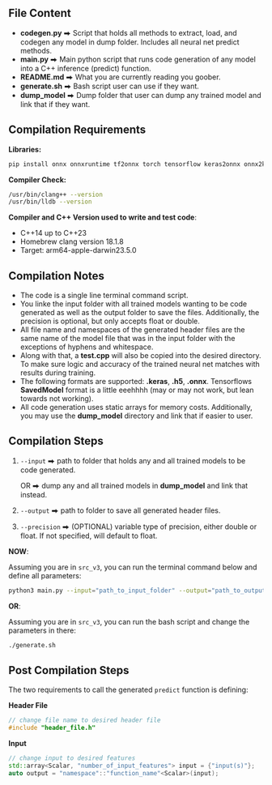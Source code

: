 [comment]: <> (
Distribution Statement A. Approved for public release, distribution is unlimited.
...
THIS SOURCE CODE IS UNDER THE CUSTODY AND ADMINISTRATION OF THE GOVERNMENT OF THE UNITED STATES OF AMERICA. BY USING, MODIFYING, OR DISSEMINATING THIS SOURCE CODE, YOU ACCEPT THE TERMS AND CONDITIONS IN THE NRL OPEN LICENSE AGREEMENT. USE, MODIFICATION, AND DISSEMINATION ARE PERMITTED ONLY IN ACCORDANCE WITH THE TERMS AND CONDITIONS OF THE NRL OPEN LICENSE AGREEMENT. NO OTHER RIGHTS OR LICENSES ARE GRANTED. UNAUTHORIZED USE, SALE, CONVEYANCE, DISPOSITION, OR MODIFICATION OF THIS SOURCE CODE MAY RESULT IN CIVIL PENALTIES AND/OR CRIMINAL PENALTIES UNDER 18 U.S.C. § 641.
)

## File Content
  * **codegen.py** ⮕ Script that holds all methods to extract, load, and codegen any model in dump folder. Includes all neural net predict methods.
  * **main.py** ⮕ Main python script that runs code generation of any model into a C++ inference (predict) function. 
  * **README.md** ⮕ What you are currently reading you goober.
  * **generate.sh** ⮕ Bash script user can use if they want. 
  * **dump_model** ⮕ Dump folder that user can dump any trained model and link that if they want. 

## Compilation Requirements
**Libraries:**
```zsh
pip install onnx onnxruntime tf2onnx torch tensorflow keras2onnx onnx2keras h5py numpy scipy keras scikit-learn absl-py pandas scipy sympy 
```

**Compiler Check:**
```zsh
/usr/bin/clang++ --version
/usr/bin/lldb --version
```

**Compiler and C++ Version used to write and test code**:
* C++14 up to C++23
* Homebrew clang version 18.1.8
* Target: arm64-apple-darwin23.5.0


## Compilation Notes
* The code is a single line terminal command script. 
* You linke the input folder with all trained models wanting to be code generated as well as the output folder to save the files. Additionally, the precision is optional, but only accepts float or double.
* All file name and namespaces of the generated header files are the same name of the model file that was in the input folder with the exceptions of hyphens and whitespace.
* Along with that, a **test.cpp** will also be copied into the desired directory. To make sure logic and accuracy of the trained neural net matches with results during training. 
* The following formats are supported: **.keras**, **.h5**, **.onnx**. Tensorflows **SavedModel** format is a little eeehhhh (may or may not work, but lean towards not working).
* All code generation uses static arrays for memory costs. Additionally, you may use the **dump_model** directory and link that if easier to user.

## Compilation Steps
1. `--input` ⮕ path to folder that holds any and all trained models to be code generated. 

    OR ⮕ dump any and all trained models in **dump_model** and link that instead.
1. `--output` ⮕ path to folder to save all generated header files.
1. `--precision` ⮕ (OPTIONAL) variable type of precision, either double or float. If not specified, will default to float.

**NOW**:

Assuming you are in `src_v3`, you can run the terminal command below and define all parameters:
```zsh
python3 main.py --input="path_to_input_folder" --output="path_to_output_folder" --precision="desired_precision" --header="desired_function_name"
```

**OR**:

Assuming you are in `src_v3`, you can run the bash script and change the parameters in there:
```zsh
./generate.sh
```

## Post Compilation Steps
The two requirements to call the generated `predict` function is defining:

**Header File** 
```c++
// change file name to desired header file
#include "header_file.h"
```

**Input**
```c++
// change input to desired features
std::array<Scalar, "number_of_input_features"> input = {"input(s)"};
auto output = "namespace"::"function_name"<Scalar>(input);
```
